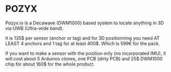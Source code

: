 POZYX
==============

Pozyx.io is a Decawave (DWM1000) based system to locate anything in 3D via UWB (Ultra-wide band).

It is 135$ per sensor (anchor or tag) and for 3D positionning you need AT LEAST 4 anchors and 1 tag for at least 400$. Which is 599€ for the pack.

If you want to make a sensor with the position only (no incorporated IMU), it will cost about 5 Arduinos clones, one PCB (dirty PCB) and 25$ DWM1000 chip for about 160$ for the whole product.

